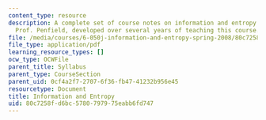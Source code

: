 ```yaml
---
content_type: resource
description: A complete set of course notes on information and entropy written by
  Prof. Penfield, developed over several years of teaching this course.
file: /media/courses/6-050j-information-and-entropy-spring-2008/80c7258fd6bc5780797975eabb6fd747_MIT6_050JS08_textbook.pdf
file_type: application/pdf
learning_resource_types: []
ocw_type: OCWFile
parent_title: Syllabus
parent_type: CourseSection
parent_uid: 0cf4a2f7-2707-6f36-fb47-41232b956e45
resourcetype: Document
title: Information and Entropy
uid: 80c7258f-d6bc-5780-7979-75eabb6fd747
---
```

